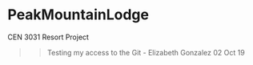 # PeakMountainLodge
CEN 3031 Resort Project

>> Testing my access to the Git - Elizabeth Gonzalez 02 Oct 19
